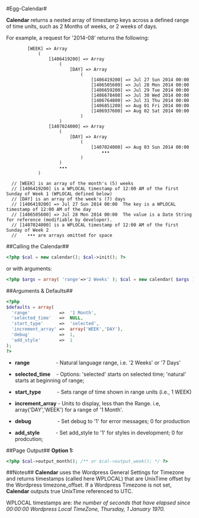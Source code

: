 #Egg-Calendar#

**Calendar** returns a nested array of timestamp keys across a defined range of time units, such as 2 Months of weeks, or 2 weeks of days.

For example, a request for '2014-08' returns the following:
```
  		[WEEK] => Array
  			(
  				[1406419200] => Array
  					(
  						[DAY] => Array
  							(
  								[1406419200] => Jul 27 Sun 2014 00:00
  								[1406505600] => Jul 28 Mon 2014 00:00
  								[1406659200] => Jul 29 Tue 2014 00:00
  								[1406678400] => Jul 30 Wed 2014 00:00
  								[1406764800] => Jul 31 Thu 2014 00:00
  								[1406851200] => Aug 01 Fri 2014 00:00
  								[1406937600] => Aug 02 Sat 2014 00:00
  							)
  					)
  				[1407024000] => Array
  					(
  						[DAY] => Array
  							(
  								[1407024000] => Aug 03 Sun 2014 00:00
  									•••
  							)
  					)
  					•••
  			)
  			
  // [WEEK] is an array of the month's (5) weeks
  // [1406419200] is a WPLOCAL timestamp of 12:00 AM of the first Sunday of Week 1 (WPLOCAL defined below)
  // [DAY] is an array of the week's (7) days
  // [1406419200] => Jul 27 Sun 2014 00:00	The key is a WPLOCAL timestamp of 12:00 AM of the day
  // [1406505600] => Jul 28 Mon 2014 00:00	The value is a Date String for reference (modifiable by developer).
  // [1407024000] is a WPLOCAL timestamp of 12:00 AM of the first Sunday of Week 2 
  //    ••• are arrays omitted for space
```

##Calling the Calendar##
```php
<?php $cal = new calendar(); $cal->init(); ?>
```  
  or with arguments:
```php
<?php $args = array( 'range'=>'2 Weeks' ); $cal = new calendar( $args ); $cal->init(); ?>
```  

##Arguments & Defaults##

```php
<?php
$defaults = array(
  'range'           =>  '1 Month',
  'selected_time'   =>  NULL,										
  'start_type'      =>  'selected',									
  'increment_array' =>  array('WEEK','DAY'),						
  'debug'           =>  1, 
  'add_style'       =>  1											
);
?>
```
* **range**&nbsp;&nbsp;&nbsp;&nbsp;&nbsp;&nbsp;&nbsp;&nbsp;&nbsp;&nbsp;&nbsp;&nbsp;&nbsp;&nbsp;&nbsp;&nbsp;&nbsp;&nbsp;- Natural language range, i.e. '2 Weeks' or '7 Days'

* **selected_time**&nbsp;&nbsp;&nbsp;&nbsp;- Options: 'selected' starts on selected time; 'natural' starts at beginning of range;

* **start_type**&nbsp;&nbsp;&nbsp;&nbsp;&nbsp;&nbsp;&nbsp;&nbsp;&nbsp;&nbsp;&nbsp;- Sets range of time shown in range units (i.e., 1 WEEK)

* **increment_array**&nbsp;- Units to display, less than the Range. i.e, array('DAY','WEEK') for a range of '1 Month'.

* **debug**&nbsp;&nbsp;&nbsp;&nbsp;&nbsp;&nbsp;&nbsp;&nbsp;&nbsp;&nbsp;&nbsp;&nbsp;&nbsp;&nbsp;&nbsp;&nbsp;&nbsp;&nbsp;- Set debug to '1' for error messages; 0 for production

* **add_style**&nbsp;&nbsp;&nbsp;&nbsp;&nbsp;&nbsp;&nbsp;&nbsp;&nbsp;&nbsp;&nbsp;- Set add_style to '1' for styles in development; 0 for prodcution;

##Page Output##
**Option 1:**

```php
<?php $cal->output_month(); /** or $cal->output_week(); */ ?>
```


##Notes##
**Calendar** uses the Wordpress General Settings for Timezone and returns timestamps (called here WPLOCAL) that are UnixTime offset by the Wordpress timezone_offset. If a Wordpress Timezone is not set, **Calendar** outputs true UnixTime referenced to UTC. 

WPLOCAL timestamps are: *the number of seconds that have elapsed since 00:00:00 Wordpress Local TimeZone, Thursday, 1 January 1970.*


